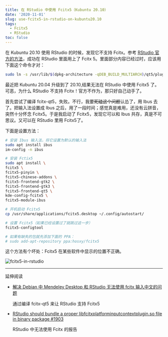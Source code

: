 ```yaml
---
title: 在 RStudio 中使用 Fcitx5（Kubuntu 20.10）
date: '2020-11-01'
slug: use-fcitx5-in-rstudio-on-kubuntu20.10
tags:
  - Fcitx5
  - RStudio
toc: false
---
```


<!--more-->

在 Kubuntu 20.10 使用 RStudio 的时候，发现它不支持 Fcitx。参考 [RStudio 官方的方法](https://support.rstudio.com/hc/en-us/articles/205605748-Using-RStudio-0-99-with-Fctix-on-Linux)，成功在 RStudio 里面用上了 Fcitx 5。里面部分内容已经过时，应该用下面这个命令才对：

```bash
sudo ln -s /usr/lib/$(dpkg-architecture -qDEB_BUILD_MULTIARCH)/qt5/plugins/platforminputcontexts/libfcitxplatforminputcontextplugin.so /usr/lib/rstudio/plugins/platforminputcontexts
```

最近把 Kubuntu 20.04 升级到了 20.10,结果无法在 RStudio 中使用 Fcitx5 了。可恶，为什么 RStudio 不支持 Fcitx！官方不作为，那只好自己动手了。

首先尝试了编译 fcitx-qt5，失败。不行，我要~~死磕这个问题~~认怂了，用 Ibus 去了。把输入法设置成 Ibus 之后，用了一段时间；感觉真是难用，还没有云拼音，突然十分怀念 Fcitx5。于是我启动了 Fcitx5，发现它可以和 Ibus 共存，真是不可思议。又可以在 RStudio 里用 Fcitx5了。

下面是设置方法：

```bash
# 安装 Ibus 输入法，将它设置为默认的输入法
sudo apt install ibus
im-config -n ibus

# 安装 Fctix5
sudo apt install \
fcitx5 \
fcitx5-pinyin \
fcitx5-chinese-addons \
fcitx5-frontend-gtk2 \
fcitx5-frontend-gtk3 \
fcitx5-frontend-qt5 \
kde-config-fcitx5 \
fcitx5-module-ibus

# 开机启动 Fcitx5
cp /usr/share/applications/fcitx5.desktop ~/.config/autostart/

# 设置 Fcitx5（如果已经设置过了就跳过这一步）
fcitx5-configtool

# 如果有缺失的包就先添加下面的 PPA：
# sudo add-apt-repository ppa:hosxy/fcitx5
```

这个方法有个坏处：Fcitx5 在某些软件中显示的位置不正确。

![fcitx5-in-rstudio](https://user-images.githubusercontent.com/60951091/97728651-c4c90d00-1b0c-11eb-833d-09ab5753def9.png)

---

延伸阅读

- [解决 Debian 中 Mendeley Desktop 和 RStudio 无法使用 fcitx 输入中文的问题](https://jiangjun.link/post/debian-mendeley-rstudio-fcitx/)

    通过编译 fcitx-qt5 来让 RStudio 支持 Fcitx5

- [RStudio should bundle a proper libfcitxplatforminputcontextplugin.so file in binary package #1903](https://github.com/rstudio/rstudio/issues/1903)

    RStudio 中无法使用 Fcitx 的报告

